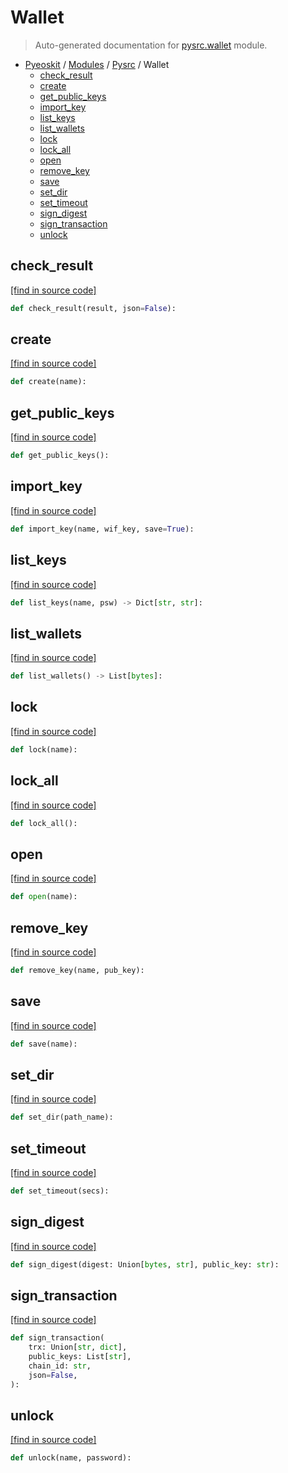 # Wallet

> Auto-generated documentation for [pysrc.wallet](https://github.com/AMAX-DAO-DEV/pyamaxkit/blob/master/pysrc/wallet.py) module.

- [Pyeoskit](../README.md#pyeoskit-index) / [Modules](../MODULES.md#pyeoskit-modules) / [Pysrc](index.md#pysrc) / Wallet
    - [check_result](#check_result)
    - [create](#create)
    - [get_public_keys](#get_public_keys)
    - [import_key](#import_key)
    - [list_keys](#list_keys)
    - [list_wallets](#list_wallets)
    - [lock](#lock)
    - [lock_all](#lock_all)
    - [open](#open)
    - [remove_key](#remove_key)
    - [save](#save)
    - [set_dir](#set_dir)
    - [set_timeout](#set_timeout)
    - [sign_digest](#sign_digest)
    - [sign_transaction](#sign_transaction)
    - [unlock](#unlock)

## check_result

[[find in source code]](https://github.com/AMAX-DAO-DEV/pyamaxkit/blob/master/pysrc/wallet.py#L9)

```python
def check_result(result, json=False):
```

## create

[[find in source code]](https://github.com/AMAX-DAO-DEV/pyamaxkit/blob/master/pysrc/wallet.py#L15)

```python
def create(name):
```

## get_public_keys

[[find in source code]](https://github.com/AMAX-DAO-DEV/pyamaxkit/blob/master/pysrc/wallet.py#L36)

```python
def get_public_keys():
```

## import_key

[[find in source code]](https://github.com/AMAX-DAO-DEV/pyamaxkit/blob/master/pysrc/wallet.py#L50)

```python
def import_key(name, wif_key, save=True):
```

## list_keys

[[find in source code]](https://github.com/AMAX-DAO-DEV/pyamaxkit/blob/master/pysrc/wallet.py#L33)

```python
def list_keys(name, psw) -> Dict[str, str]:
```

## list_wallets

[[find in source code]](https://github.com/AMAX-DAO-DEV/pyamaxkit/blob/master/pysrc/wallet.py#L30)

```python
def list_wallets() -> List[bytes]:
```

## lock

[[find in source code]](https://github.com/AMAX-DAO-DEV/pyamaxkit/blob/master/pysrc/wallet.py#L44)

```python
def lock(name):
```

## lock_all

[[find in source code]](https://github.com/AMAX-DAO-DEV/pyamaxkit/blob/master/pysrc/wallet.py#L41)

```python
def lock_all():
```

## open

[[find in source code]](https://github.com/AMAX-DAO-DEV/pyamaxkit/blob/master/pysrc/wallet.py#L21)

```python
def open(name):
```

## remove_key

[[find in source code]](https://github.com/AMAX-DAO-DEV/pyamaxkit/blob/master/pysrc/wallet.py#L54)

```python
def remove_key(name, pub_key):
```

## save

[[find in source code]](https://github.com/AMAX-DAO-DEV/pyamaxkit/blob/master/pysrc/wallet.py#L18)

```python
def save(name):
```

## set_dir

[[find in source code]](https://github.com/AMAX-DAO-DEV/pyamaxkit/blob/master/pysrc/wallet.py#L24)

```python
def set_dir(path_name):
```

## set_timeout

[[find in source code]](https://github.com/AMAX-DAO-DEV/pyamaxkit/blob/master/pysrc/wallet.py#L27)

```python
def set_timeout(secs):
```

## sign_digest

[[find in source code]](https://github.com/AMAX-DAO-DEV/pyamaxkit/blob/master/pysrc/wallet.py#L66)

```python
def sign_digest(digest: Union[bytes, str], public_key: str):
```

## sign_transaction

[[find in source code]](https://github.com/AMAX-DAO-DEV/pyamaxkit/blob/master/pysrc/wallet.py#L58)

```python
def sign_transaction(
    trx: Union[str, dict],
    public_keys: List[str],
    chain_id: str,
    json=False,
):
```

## unlock

[[find in source code]](https://github.com/AMAX-DAO-DEV/pyamaxkit/blob/master/pysrc/wallet.py#L47)

```python
def unlock(name, password):
```
